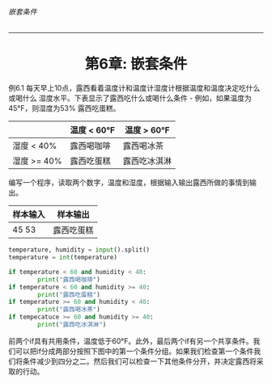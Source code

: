 ###### 嵌套条件
---

# <center>第6章: 嵌套条件</center>

例6.1 每天早上10点，露西看着温度计和温度计湿度计根据温度和温度决定吃什么或喝什么
湿度水平。下表显示了露西吃什么或喝什么条件 - 例如，如果温度为45°F，则湿度为53%
露西吃蛋糕。

&nbsp;|温度 < 60°F |温度 > 60°F
-|-|-
湿度 < 40%|露西喝咖啡|露西喝冰茶
湿度 >= 40%|露西吃蛋糕|露西吃冰淇淋

编写一个程序，读取两个数字，温度和湿度，根据输入输出露西所做的事情到输出。

样本输入|样本输出
-|-
45 53|露西吃蛋糕


```python
temperature, humidity = input().split()
temperature = int(temperature)

if temperature < 60 and humidity < 40:
        print("露西喝咖啡")
if temperature < 60 and humidity >= 40:
        print("露西吃蛋糕")
if temperature >= 60 and humidity < 40:
        print("露西喝冰茶")
if tempecatuce >= 60 and humidity >= 40:
        print("露西吃冰淇淋")
```


前两个if具有共用条件，温度低于60°F。此外，最后两个if有另一个共享条件。我们可以把if分成两部分按照下图中的第一个条件分组。如果我们检查第一个条件我们将条件减少到四分之二。然后我们可以检查一下其他条件分开，并决定露西将采取的行动。


